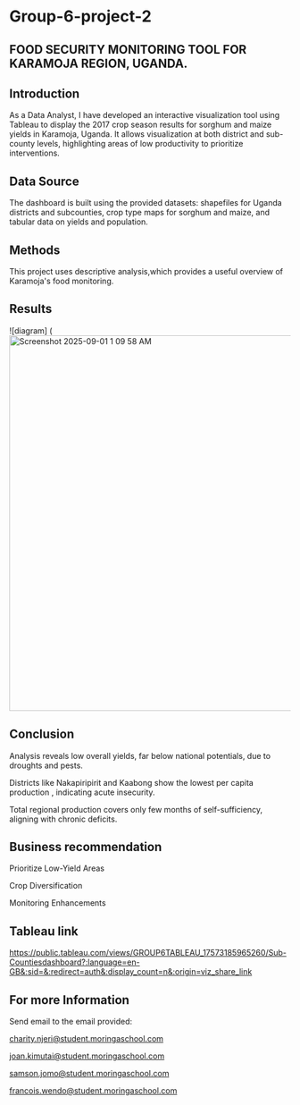 # Group-6-project-2
## FOOD SECURITY MONITORING TOOL FOR KARAMOJA REGION, UGANDA.
## Introduction

As a Data Analyst, I have developed an interactive visualization tool using Tableau to display the 2017 crop season results for sorghum and maize yields in Karamoja, Uganda. It allows visualization at both district and sub-county levels, highlighting areas of low productivity to prioritize interventions.
## Data Source
The dashboard is built using the provided datasets: shapefiles for Uganda districts and subcounties, crop type maps for sorghum and maize, and tabular data on yields and population.
## Methods
This project uses descriptive analysis,which provides a useful overview of Karamoja's food monitoring.
## Results
![diagram] (<img width="996" height="672" alt="Screenshot 2025-09-01 1 09 58 AM" src="https://github.com/user-attachments/assets/b79b651d-3dcd-4f85-8b9e-c9a5ba77a49c" />

## Conclusion
Analysis reveals low overall yields, far below national potentials, due to droughts and pests.

Districts like Nakapiripirit and Kaabong show the lowest per capita production , indicating acute insecurity.

Total regional production covers only few months of self-sufficiency, aligning with chronic deficits.

## Business recommendation
Prioritize Low-Yield Areas

Crop Diversification

Monitoring Enhancements

## Tableau link

https://public.tableau.com/views/GROUP6TABLEAU_17573185965260/Sub-Countiesdashboard?:language=en-GB&:sid=&:redirect=auth&:display_count=n&:origin=viz_share_link

## For more Information
Send email to the email provided:

charity.njeri@student.moringaschool.com

joan.kimutai@student.moringaschool.com

samson.jomo@student.moringaschool.com

francois.wendo@student.moringaschool.com

